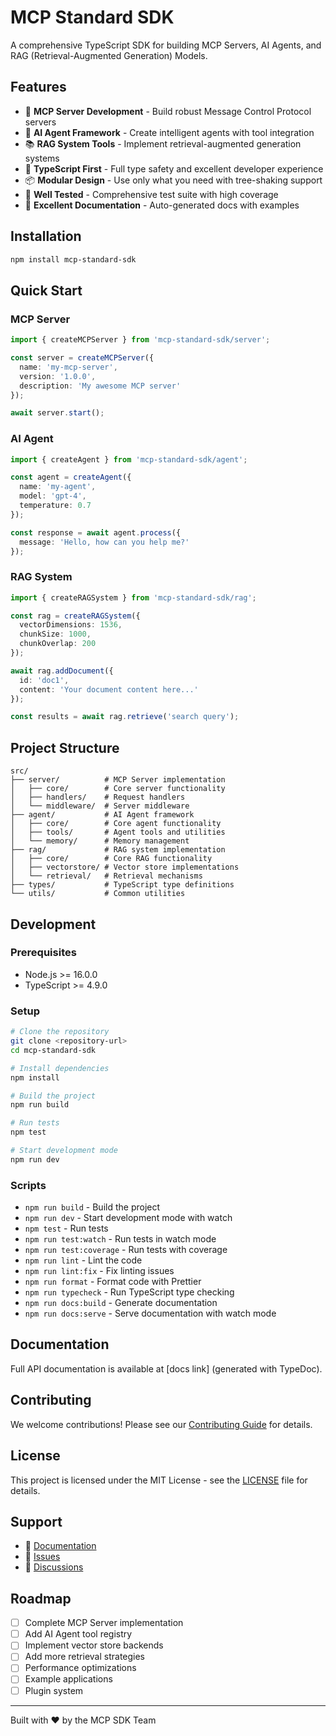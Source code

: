 # MCP Standard SDK

A comprehensive TypeScript SDK for building MCP Servers, AI Agents, and RAG (Retrieval-Augmented Generation) Models.

## Features

- 🚀 **MCP Server Development** - Build robust Message Control Protocol servers
- 🤖 **AI Agent Framework** - Create intelligent agents with tool integration
- 📚 **RAG System Tools** - Implement retrieval-augmented generation systems
- 🔧 **TypeScript First** - Full type safety and excellent developer experience
- 📦 **Modular Design** - Use only what you need with tree-shaking support
- 🧪 **Well Tested** - Comprehensive test suite with high coverage
- 📖 **Excellent Documentation** - Auto-generated docs with examples

## Installation

```bash
npm install mcp-standard-sdk
```

## Quick Start

### MCP Server

```typescript
import { createMCPServer } from 'mcp-standard-sdk/server';

const server = createMCPServer({
  name: 'my-mcp-server',
  version: '1.0.0',
  description: 'My awesome MCP server'
});

await server.start();
```

### AI Agent

```typescript
import { createAgent } from 'mcp-standard-sdk/agent';

const agent = createAgent({
  name: 'my-agent',
  model: 'gpt-4',
  temperature: 0.7
});

const response = await agent.process({
  message: 'Hello, how can you help me?'
});
```

### RAG System

```typescript
import { createRAGSystem } from 'mcp-standard-sdk/rag';

const rag = createRAGSystem({
  vectorDimensions: 1536,
  chunkSize: 1000,
  chunkOverlap: 200
});

await rag.addDocument({
  id: 'doc1',
  content: 'Your document content here...'
});

const results = await rag.retrieve('search query');
```

## Project Structure

```
src/
├── server/          # MCP Server implementation
│   ├── core/        # Core server functionality
│   ├── handlers/    # Request handlers
│   └── middleware/  # Server middleware
├── agent/           # AI Agent framework
│   ├── core/        # Core agent functionality
│   ├── tools/       # Agent tools and utilities
│   └── memory/      # Memory management
├── rag/             # RAG system implementation
│   ├── core/        # Core RAG functionality
│   ├── vectorstore/ # Vector store implementations
│   └── retrieval/   # Retrieval mechanisms
├── types/           # TypeScript type definitions
└── utils/           # Common utilities
```

## Development

### Prerequisites

- Node.js >= 16.0.0
- TypeScript >= 4.9.0

### Setup

```bash
# Clone the repository
git clone <repository-url>
cd mcp-standard-sdk

# Install dependencies
npm install

# Build the project
npm run build

# Run tests
npm test

# Start development mode
npm run dev
```

### Scripts

- `npm run build` - Build the project
- `npm run dev` - Start development mode with watch
- `npm test` - Run tests
- `npm run test:watch` - Run tests in watch mode
- `npm run test:coverage` - Run tests with coverage
- `npm run lint` - Lint the code
- `npm run lint:fix` - Fix linting issues
- `npm run format` - Format code with Prettier
- `npm run typecheck` - Run TypeScript type checking
- `npm run docs:build` - Generate documentation
- `npm run docs:serve` - Serve documentation with watch mode

## Documentation

Full API documentation is available at [docs link] (generated with TypeDoc).

## Contributing

We welcome contributions! Please see our [Contributing Guide](CONTRIBUTING.md) for details.

## License

This project is licensed under the MIT License - see the [LICENSE](LICENSE) file for details.

## Support

- 📖 [Documentation](docs-url)
- 🐛 [Issues](issues-url)
- 💬 [Discussions](discussions-url)

## Roadmap

- [ ] Complete MCP Server implementation
- [ ] Add AI Agent tool registry
- [ ] Implement vector store backends
- [ ] Add more retrieval strategies
- [ ] Performance optimizations
- [ ] Example applications
- [ ] Plugin system

---

Built with ❤️ by the MCP SDK Team

